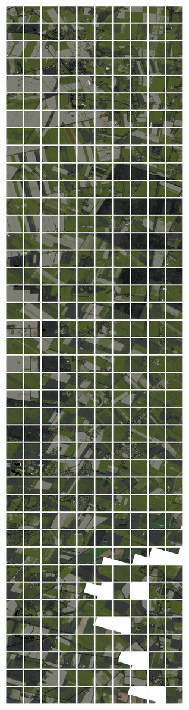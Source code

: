 <html>
<div>
<img src="https://github.com/HakkaTjakka/NL_TILE_MAP/blob/main/18/654/-1058/r.6540.-10580.png" height="44" width="44">
<img src="https://github.com/HakkaTjakka/NL_TILE_MAP/blob/main/18/654/-1058/r.6541.-10580.png" height="44" width="44">
<img src="https://github.com/HakkaTjakka/NL_TILE_MAP/blob/main/18/654/-1058/r.6542.-10580.png" height="44" width="44">
<img src="https://github.com/HakkaTjakka/NL_TILE_MAP/blob/main/18/654/-1058/r.6543.-10580.png" height="44" width="44">
<img src="https://github.com/HakkaTjakka/NL_TILE_MAP/blob/main/18/654/-1058/r.6544.-10580.png" height="44" width="44">
<img src="https://github.com/HakkaTjakka/NL_TILE_MAP/blob/main/18/654/-1058/r.6545.-10580.png" height="44" width="44">
<img src="https://github.com/HakkaTjakka/NL_TILE_MAP/blob/main/18/654/-1058/r.6546.-10580.png" height="44" width="44">
<img src="https://github.com/HakkaTjakka/NL_TILE_MAP/blob/main/18/654/-1058/r.6547.-10580.png" height="44" width="44">
<img src="https://github.com/HakkaTjakka/NL_TILE_MAP/blob/main/18/654/-1058/r.6548.-10580.png" height="44" width="44">
<img src="https://github.com/HakkaTjakka/NL_TILE_MAP/blob/main/18/654/-1058/r.6549.-10580.png" height="44" width="44">
<img src="https://github.com/HakkaTjakka/NL_TILE_MAP/blob/main/18/655/-1058/r.6550.-10580.png" height="44" width="44">
<img src="https://github.com/HakkaTjakka/NL_TILE_MAP/blob/main/18/655/-1058/r.6551.-10580.png" height="44" width="44">
<img src="https://github.com/HakkaTjakka/NL_TILE_MAP/blob/main/18/655/-1058/r.6552.-10580.png" height="44" width="44">
<img src="https://github.com/HakkaTjakka/NL_TILE_MAP/blob/main/18/655/-1058/r.6553.-10580.png" height="44" width="44">
<img src="https://github.com/HakkaTjakka/NL_TILE_MAP/blob/main/18/655/-1058/r.6554.-10580.png" height="44" width="44">
<img src="https://github.com/HakkaTjakka/NL_TILE_MAP/blob/main/18/655/-1058/r.6555.-10580.png" height="44" width="44">
<img src="https://github.com/HakkaTjakka/NL_TILE_MAP/blob/main/18/655/-1058/r.6556.-10580.png" height="44" width="44">
<img src="https://github.com/HakkaTjakka/NL_TILE_MAP/blob/main/18/655/-1058/r.6557.-10580.png" height="44" width="44">
<img src="https://github.com/HakkaTjakka/NL_TILE_MAP/blob/main/18/655/-1058/r.6558.-10580.png" height="44" width="44">
<img src="https://github.com/HakkaTjakka/NL_TILE_MAP/blob/main/18/655/-1058/r.6559.-10580.png" height="44" width="44">
<br>
<img src="https://github.com/HakkaTjakka/NL_TILE_MAP/blob/main/18/654/-1058/r.6540.-10579.png" height="44" width="44">
<img src="https://github.com/HakkaTjakka/NL_TILE_MAP/blob/main/18/654/-1058/r.6541.-10579.png" height="44" width="44">
<img src="https://github.com/HakkaTjakka/NL_TILE_MAP/blob/main/18/654/-1058/r.6542.-10579.png" height="44" width="44">
<img src="https://github.com/HakkaTjakka/NL_TILE_MAP/blob/main/18/654/-1058/r.6543.-10579.png" height="44" width="44">
<img src="https://github.com/HakkaTjakka/NL_TILE_MAP/blob/main/18/654/-1058/r.6544.-10579.png" height="44" width="44">
<img src="https://github.com/HakkaTjakka/NL_TILE_MAP/blob/main/18/654/-1058/r.6545.-10579.png" height="44" width="44">
<img src="https://github.com/HakkaTjakka/NL_TILE_MAP/blob/main/18/654/-1058/r.6546.-10579.png" height="44" width="44">
<img src="https://github.com/HakkaTjakka/NL_TILE_MAP/blob/main/18/654/-1058/r.6547.-10579.png" height="44" width="44">
<img src="https://github.com/HakkaTjakka/NL_TILE_MAP/blob/main/18/654/-1058/r.6548.-10579.png" height="44" width="44">
<img src="https://github.com/HakkaTjakka/NL_TILE_MAP/blob/main/18/654/-1058/r.6549.-10579.png" height="44" width="44">
<img src="https://github.com/HakkaTjakka/NL_TILE_MAP/blob/main/18/655/-1058/r.6550.-10579.png" height="44" width="44">
<img src="https://github.com/HakkaTjakka/NL_TILE_MAP/blob/main/18/655/-1058/r.6551.-10579.png" height="44" width="44">
<img src="https://github.com/HakkaTjakka/NL_TILE_MAP/blob/main/18/655/-1058/r.6552.-10579.png" height="44" width="44">
<img src="https://github.com/HakkaTjakka/NL_TILE_MAP/blob/main/18/655/-1058/r.6553.-10579.png" height="44" width="44">
<img src="https://github.com/HakkaTjakka/NL_TILE_MAP/blob/main/18/655/-1058/r.6554.-10579.png" height="44" width="44">
<img src="https://github.com/HakkaTjakka/NL_TILE_MAP/blob/main/18/655/-1058/r.6555.-10579.png" height="44" width="44">
<img src="https://github.com/HakkaTjakka/NL_TILE_MAP/blob/main/18/655/-1058/r.6556.-10579.png" height="44" width="44">
<img src="https://github.com/HakkaTjakka/NL_TILE_MAP/blob/main/18/655/-1058/r.6557.-10579.png" height="44" width="44">
<img src="https://github.com/HakkaTjakka/NL_TILE_MAP/blob/main/18/655/-1058/r.6558.-10579.png" height="44" width="44">
<img src="https://github.com/HakkaTjakka/NL_TILE_MAP/blob/main/18/655/-1058/r.6559.-10579.png" height="44" width="44">
<br>
<img src="https://github.com/HakkaTjakka/NL_TILE_MAP/blob/main/18/654/-1058/r.6540.-10578.png" height="44" width="44">
<img src="https://github.com/HakkaTjakka/NL_TILE_MAP/blob/main/18/654/-1058/r.6541.-10578.png" height="44" width="44">
<img src="https://github.com/HakkaTjakka/NL_TILE_MAP/blob/main/18/654/-1058/r.6542.-10578.png" height="44" width="44">
<img src="https://github.com/HakkaTjakka/NL_TILE_MAP/blob/main/18/654/-1058/r.6543.-10578.png" height="44" width="44">
<img src="https://github.com/HakkaTjakka/NL_TILE_MAP/blob/main/18/654/-1058/r.6544.-10578.png" height="44" width="44">
<img src="https://github.com/HakkaTjakka/NL_TILE_MAP/blob/main/18/654/-1058/r.6545.-10578.png" height="44" width="44">
<img src="https://github.com/HakkaTjakka/NL_TILE_MAP/blob/main/18/654/-1058/r.6546.-10578.png" height="44" width="44">
<img src="https://github.com/HakkaTjakka/NL_TILE_MAP/blob/main/18/654/-1058/r.6547.-10578.png" height="44" width="44">
<img src="https://github.com/HakkaTjakka/NL_TILE_MAP/blob/main/18/654/-1058/r.6548.-10578.png" height="44" width="44">
<img src="https://github.com/HakkaTjakka/NL_TILE_MAP/blob/main/18/654/-1058/r.6549.-10578.png" height="44" width="44">
<img src="https://github.com/HakkaTjakka/NL_TILE_MAP/blob/main/18/655/-1058/r.6550.-10578.png" height="44" width="44">
<img src="https://github.com/HakkaTjakka/NL_TILE_MAP/blob/main/18/655/-1058/r.6551.-10578.png" height="44" width="44">
<img src="https://github.com/HakkaTjakka/NL_TILE_MAP/blob/main/18/655/-1058/r.6552.-10578.png" height="44" width="44">
<img src="https://github.com/HakkaTjakka/NL_TILE_MAP/blob/main/18/655/-1058/r.6553.-10578.png" height="44" width="44">
<img src="https://github.com/HakkaTjakka/NL_TILE_MAP/blob/main/18/655/-1058/r.6554.-10578.png" height="44" width="44">
<img src="https://github.com/HakkaTjakka/NL_TILE_MAP/blob/main/18/655/-1058/r.6555.-10578.png" height="44" width="44">
<img src="https://github.com/HakkaTjakka/NL_TILE_MAP/blob/main/18/655/-1058/r.6556.-10578.png" height="44" width="44">
<img src="https://github.com/HakkaTjakka/NL_TILE_MAP/blob/main/18/655/-1058/r.6557.-10578.png" height="44" width="44">
<img src="https://github.com/HakkaTjakka/NL_TILE_MAP/blob/main/18/655/-1058/r.6558.-10578.png" height="44" width="44">
<img src="https://github.com/HakkaTjakka/NL_TILE_MAP/blob/main/18/655/-1058/r.6559.-10578.png" height="44" width="44">
<br>
<img src="https://github.com/HakkaTjakka/NL_TILE_MAP/blob/main/18/654/-1058/r.6540.-10577.png" height="44" width="44">
<img src="https://github.com/HakkaTjakka/NL_TILE_MAP/blob/main/18/654/-1058/r.6541.-10577.png" height="44" width="44">
<img src="https://github.com/HakkaTjakka/NL_TILE_MAP/blob/main/18/654/-1058/r.6542.-10577.png" height="44" width="44">
<img src="https://github.com/HakkaTjakka/NL_TILE_MAP/blob/main/18/654/-1058/r.6543.-10577.png" height="44" width="44">
<img src="https://github.com/HakkaTjakka/NL_TILE_MAP/blob/main/18/654/-1058/r.6544.-10577.png" height="44" width="44">
<img src="https://github.com/HakkaTjakka/NL_TILE_MAP/blob/main/18/654/-1058/r.6545.-10577.png" height="44" width="44">
<img src="https://github.com/HakkaTjakka/NL_TILE_MAP/blob/main/18/654/-1058/r.6546.-10577.png" height="44" width="44">
<img src="https://github.com/HakkaTjakka/NL_TILE_MAP/blob/main/18/654/-1058/r.6547.-10577.png" height="44" width="44">
<img src="https://github.com/HakkaTjakka/NL_TILE_MAP/blob/main/18/654/-1058/r.6548.-10577.png" height="44" width="44">
<img src="https://github.com/HakkaTjakka/NL_TILE_MAP/blob/main/18/654/-1058/r.6549.-10577.png" height="44" width="44">
<img src="https://github.com/HakkaTjakka/NL_TILE_MAP/blob/main/18/655/-1058/r.6550.-10577.png" height="44" width="44">
<img src="https://github.com/HakkaTjakka/NL_TILE_MAP/blob/main/18/655/-1058/r.6551.-10577.png" height="44" width="44">
<img src="https://github.com/HakkaTjakka/NL_TILE_MAP/blob/main/18/655/-1058/r.6552.-10577.png" height="44" width="44">
<img src="https://github.com/HakkaTjakka/NL_TILE_MAP/blob/main/18/655/-1058/r.6553.-10577.png" height="44" width="44">
<img src="https://github.com/HakkaTjakka/NL_TILE_MAP/blob/main/18/655/-1058/r.6554.-10577.png" height="44" width="44">
<img src="https://github.com/HakkaTjakka/NL_TILE_MAP/blob/main/18/655/-1058/r.6555.-10577.png" height="44" width="44">
<img src="https://github.com/HakkaTjakka/NL_TILE_MAP/blob/main/18/655/-1058/r.6556.-10577.png" height="44" width="44">
<img src="https://github.com/HakkaTjakka/NL_TILE_MAP/blob/main/18/655/-1058/r.6557.-10577.png" height="44" width="44">
<img src="https://github.com/HakkaTjakka/NL_TILE_MAP/blob/main/18/655/-1058/r.6558.-10577.png" height="44" width="44">
<img src="https://github.com/HakkaTjakka/NL_TILE_MAP/blob/main/18/655/-1058/r.6559.-10577.png" height="44" width="44">
<br>
<img src="https://github.com/HakkaTjakka/NL_TILE_MAP/blob/main/18/654/-1058/r.6540.-10576.png" height="44" width="44">
<img src="https://github.com/HakkaTjakka/NL_TILE_MAP/blob/main/18/654/-1058/r.6541.-10576.png" height="44" width="44">
<img src="https://github.com/HakkaTjakka/NL_TILE_MAP/blob/main/18/654/-1058/r.6542.-10576.png" height="44" width="44">
<img src="https://github.com/HakkaTjakka/NL_TILE_MAP/blob/main/18/654/-1058/r.6543.-10576.png" height="44" width="44">
<img src="https://github.com/HakkaTjakka/NL_TILE_MAP/blob/main/18/654/-1058/r.6544.-10576.png" height="44" width="44">
<img src="https://github.com/HakkaTjakka/NL_TILE_MAP/blob/main/18/654/-1058/r.6545.-10576.png" height="44" width="44">
<img src="https://github.com/HakkaTjakka/NL_TILE_MAP/blob/main/18/654/-1058/r.6546.-10576.png" height="44" width="44">
<img src="https://github.com/HakkaTjakka/NL_TILE_MAP/blob/main/18/654/-1058/r.6547.-10576.png" height="44" width="44">
<img src="https://github.com/HakkaTjakka/NL_TILE_MAP/blob/main/18/654/-1058/r.6548.-10576.png" height="44" width="44">
<img src="https://github.com/HakkaTjakka/NL_TILE_MAP/blob/main/18/654/-1058/r.6549.-10576.png" height="44" width="44">
<img src="https://github.com/HakkaTjakka/NL_TILE_MAP/blob/main/18/655/-1058/r.6550.-10576.png" height="44" width="44">
<img src="https://github.com/HakkaTjakka/NL_TILE_MAP/blob/main/18/655/-1058/r.6551.-10576.png" height="44" width="44">
<img src="https://github.com/HakkaTjakka/NL_TILE_MAP/blob/main/18/655/-1058/r.6552.-10576.png" height="44" width="44">
<img src="https://github.com/HakkaTjakka/NL_TILE_MAP/blob/main/18/655/-1058/r.6553.-10576.png" height="44" width="44">
<img src="https://github.com/HakkaTjakka/NL_TILE_MAP/blob/main/18/655/-1058/r.6554.-10576.png" height="44" width="44">
<img src="https://github.com/HakkaTjakka/NL_TILE_MAP/blob/main/18/655/-1058/r.6555.-10576.png" height="44" width="44">
<img src="https://github.com/HakkaTjakka/NL_TILE_MAP/blob/main/18/655/-1058/r.6556.-10576.png" height="44" width="44">
<img src="https://github.com/HakkaTjakka/NL_TILE_MAP/blob/main/18/655/-1058/r.6557.-10576.png" height="44" width="44">
<img src="https://github.com/HakkaTjakka/NL_TILE_MAP/blob/main/18/655/-1058/r.6558.-10576.png" height="44" width="44">
<img src="https://github.com/HakkaTjakka/NL_TILE_MAP/blob/main/18/655/-1058/r.6559.-10576.png" height="44" width="44">
<br>
<img src="https://github.com/HakkaTjakka/NL_TILE_MAP/blob/main/18/654/-1058/r.6540.-10575.png" height="44" width="44">
<img src="https://github.com/HakkaTjakka/NL_TILE_MAP/blob/main/18/654/-1058/r.6541.-10575.png" height="44" width="44">
<img src="https://github.com/HakkaTjakka/NL_TILE_MAP/blob/main/18/654/-1058/r.6542.-10575.png" height="44" width="44">
<img src="https://github.com/HakkaTjakka/NL_TILE_MAP/blob/main/18/654/-1058/r.6543.-10575.png" height="44" width="44">
<img src="https://github.com/HakkaTjakka/NL_TILE_MAP/blob/main/18/654/-1058/r.6544.-10575.png" height="44" width="44">
<img src="https://github.com/HakkaTjakka/NL_TILE_MAP/blob/main/18/654/-1058/r.6545.-10575.png" height="44" width="44">
<img src="https://github.com/HakkaTjakka/NL_TILE_MAP/blob/main/18/654/-1058/r.6546.-10575.png" height="44" width="44">
<img src="https://github.com/HakkaTjakka/NL_TILE_MAP/blob/main/18/654/-1058/r.6547.-10575.png" height="44" width="44">
<img src="https://github.com/HakkaTjakka/NL_TILE_MAP/blob/main/18/654/-1058/r.6548.-10575.png" height="44" width="44">
<img src="https://github.com/HakkaTjakka/NL_TILE_MAP/blob/main/18/654/-1058/r.6549.-10575.png" height="44" width="44">
<img src="https://github.com/HakkaTjakka/NL_TILE_MAP/blob/main/18/655/-1058/r.6550.-10575.png" height="44" width="44">
<img src="https://github.com/HakkaTjakka/NL_TILE_MAP/blob/main/18/655/-1058/r.6551.-10575.png" height="44" width="44">
<img src="https://github.com/HakkaTjakka/NL_TILE_MAP/blob/main/18/655/-1058/r.6552.-10575.png" height="44" width="44">
<img src="https://github.com/HakkaTjakka/NL_TILE_MAP/blob/main/18/655/-1058/r.6553.-10575.png" height="44" width="44">
<img src="https://github.com/HakkaTjakka/NL_TILE_MAP/blob/main/18/655/-1058/r.6554.-10575.png" height="44" width="44">
<img src="https://github.com/HakkaTjakka/NL_TILE_MAP/blob/main/18/655/-1058/r.6555.-10575.png" height="44" width="44">
<img src="https://github.com/HakkaTjakka/NL_TILE_MAP/blob/main/18/655/-1058/r.6556.-10575.png" height="44" width="44">
<img src="https://github.com/HakkaTjakka/NL_TILE_MAP/blob/main/18/655/-1058/r.6557.-10575.png" height="44" width="44">
<img src="https://github.com/HakkaTjakka/NL_TILE_MAP/blob/main/18/655/-1058/r.6558.-10575.png" height="44" width="44">
<img src="https://github.com/HakkaTjakka/NL_TILE_MAP/blob/main/18/655/-1058/r.6559.-10575.png" height="44" width="44">
<br>
<img src="https://github.com/HakkaTjakka/NL_TILE_MAP/blob/main/18/654/-1058/r.6540.-10574.png" height="44" width="44">
<img src="https://github.com/HakkaTjakka/NL_TILE_MAP/blob/main/18/654/-1058/r.6541.-10574.png" height="44" width="44">
<img src="https://github.com/HakkaTjakka/NL_TILE_MAP/blob/main/18/654/-1058/r.6542.-10574.png" height="44" width="44">
<img src="https://github.com/HakkaTjakka/NL_TILE_MAP/blob/main/18/654/-1058/r.6543.-10574.png" height="44" width="44">
<img src="https://github.com/HakkaTjakka/NL_TILE_MAP/blob/main/18/654/-1058/r.6544.-10574.png" height="44" width="44">
<img src="https://github.com/HakkaTjakka/NL_TILE_MAP/blob/main/18/654/-1058/r.6545.-10574.png" height="44" width="44">
<img src="https://github.com/HakkaTjakka/NL_TILE_MAP/blob/main/18/654/-1058/r.6546.-10574.png" height="44" width="44">
<img src="https://github.com/HakkaTjakka/NL_TILE_MAP/blob/main/18/654/-1058/r.6547.-10574.png" height="44" width="44">
<img src="https://github.com/HakkaTjakka/NL_TILE_MAP/blob/main/18/654/-1058/r.6548.-10574.png" height="44" width="44">
<img src="https://github.com/HakkaTjakka/NL_TILE_MAP/blob/main/18/654/-1058/r.6549.-10574.png" height="44" width="44">
<img src="https://github.com/HakkaTjakka/NL_TILE_MAP/blob/main/18/655/-1058/r.6550.-10574.png" height="44" width="44">
<img src="https://github.com/HakkaTjakka/NL_TILE_MAP/blob/main/18/655/-1058/r.6551.-10574.png" height="44" width="44">
<img src="https://github.com/HakkaTjakka/NL_TILE_MAP/blob/main/18/655/-1058/r.6552.-10574.png" height="44" width="44">
<img src="https://github.com/HakkaTjakka/NL_TILE_MAP/blob/main/18/655/-1058/r.6553.-10574.png" height="44" width="44">
<img src="https://github.com/HakkaTjakka/NL_TILE_MAP/blob/main/18/655/-1058/r.6554.-10574.png" height="44" width="44">
<img src="https://github.com/HakkaTjakka/NL_TILE_MAP/blob/main/18/655/-1058/r.6555.-10574.png" height="44" width="44">
<img src="https://github.com/HakkaTjakka/NL_TILE_MAP/blob/main/18/655/-1058/r.6556.-10574.png" height="44" width="44">
<img src="https://github.com/HakkaTjakka/NL_TILE_MAP/blob/main/18/655/-1058/r.6557.-10574.png" height="44" width="44">
<img src="https://github.com/HakkaTjakka/NL_TILE_MAP/blob/main/18/655/-1058/r.6558.-10574.png" height="44" width="44">
<img src="https://github.com/HakkaTjakka/NL_TILE_MAP/blob/main/18/655/-1058/r.6559.-10574.png" height="44" width="44">
<br>
<img src="https://github.com/HakkaTjakka/NL_TILE_MAP/blob/main/18/654/-1058/r.6540.-10573.png" height="44" width="44">
<img src="https://github.com/HakkaTjakka/NL_TILE_MAP/blob/main/18/654/-1058/r.6541.-10573.png" height="44" width="44">
<img src="https://github.com/HakkaTjakka/NL_TILE_MAP/blob/main/18/654/-1058/r.6542.-10573.png" height="44" width="44">
<img src="https://github.com/HakkaTjakka/NL_TILE_MAP/blob/main/18/654/-1058/r.6543.-10573.png" height="44" width="44">
<img src="https://github.com/HakkaTjakka/NL_TILE_MAP/blob/main/18/654/-1058/r.6544.-10573.png" height="44" width="44">
<img src="https://github.com/HakkaTjakka/NL_TILE_MAP/blob/main/18/654/-1058/r.6545.-10573.png" height="44" width="44">
<img src="https://github.com/HakkaTjakka/NL_TILE_MAP/blob/main/18/654/-1058/r.6546.-10573.png" height="44" width="44">
<img src="https://github.com/HakkaTjakka/NL_TILE_MAP/blob/main/18/654/-1058/r.6547.-10573.png" height="44" width="44">
<img src="https://github.com/HakkaTjakka/NL_TILE_MAP/blob/main/18/654/-1058/r.6548.-10573.png" height="44" width="44">
<img src="https://github.com/HakkaTjakka/NL_TILE_MAP/blob/main/18/654/-1058/r.6549.-10573.png" height="44" width="44">
<img src="https://github.com/HakkaTjakka/NL_TILE_MAP/blob/main/18/655/-1058/r.6550.-10573.png" height="44" width="44">
<img src="https://github.com/HakkaTjakka/NL_TILE_MAP/blob/main/18/655/-1058/r.6551.-10573.png" height="44" width="44">
<img src="https://github.com/HakkaTjakka/NL_TILE_MAP/blob/main/18/655/-1058/r.6552.-10573.png" height="44" width="44">
<img src="https://github.com/HakkaTjakka/NL_TILE_MAP/blob/main/18/655/-1058/r.6553.-10573.png" height="44" width="44">
<img src="https://github.com/HakkaTjakka/NL_TILE_MAP/blob/main/18/655/-1058/r.6554.-10573.png" height="44" width="44">
<img src="https://github.com/HakkaTjakka/NL_TILE_MAP/blob/main/18/655/-1058/r.6555.-10573.png" height="44" width="44">
<img src="https://github.com/HakkaTjakka/NL_TILE_MAP/blob/main/18/655/-1058/r.6556.-10573.png" height="44" width="44">
<img src="https://github.com/HakkaTjakka/NL_TILE_MAP/blob/main/18/655/-1058/r.6557.-10573.png" height="44" width="44">
<img src="https://github.com/HakkaTjakka/NL_TILE_MAP/blob/main/18/655/-1058/r.6558.-10573.png" height="44" width="44">
<img src="https://github.com/HakkaTjakka/NL_TILE_MAP/blob/main/18/655/-1058/r.6559.-10573.png" height="44" width="44">
<br>
<img src="https://github.com/HakkaTjakka/NL_TILE_MAP/blob/main/18/654/-1058/r.6540.-10572.png" height="44" width="44">
<img src="https://github.com/HakkaTjakka/NL_TILE_MAP/blob/main/18/654/-1058/r.6541.-10572.png" height="44" width="44">
<img src="https://github.com/HakkaTjakka/NL_TILE_MAP/blob/main/18/654/-1058/r.6542.-10572.png" height="44" width="44">
<img src="https://github.com/HakkaTjakka/NL_TILE_MAP/blob/main/18/654/-1058/r.6543.-10572.png" height="44" width="44">
<img src="https://github.com/HakkaTjakka/NL_TILE_MAP/blob/main/18/654/-1058/r.6544.-10572.png" height="44" width="44">
<img src="https://github.com/HakkaTjakka/NL_TILE_MAP/blob/main/18/654/-1058/r.6545.-10572.png" height="44" width="44">
<img src="https://github.com/HakkaTjakka/NL_TILE_MAP/blob/main/18/654/-1058/r.6546.-10572.png" height="44" width="44">
<img src="https://github.com/HakkaTjakka/NL_TILE_MAP/blob/main/18/654/-1058/r.6547.-10572.png" height="44" width="44">
<img src="https://github.com/HakkaTjakka/NL_TILE_MAP/blob/main/18/654/-1058/r.6548.-10572.png" height="44" width="44">
<img src="https://github.com/HakkaTjakka/NL_TILE_MAP/blob/main/18/654/-1058/r.6549.-10572.png" height="44" width="44">
<img src="https://github.com/HakkaTjakka/NL_TILE_MAP/blob/main/18/655/-1058/r.6550.-10572.png" height="44" width="44">
<img src="https://github.com/HakkaTjakka/NL_TILE_MAP/blob/main/18/655/-1058/r.6551.-10572.png" height="44" width="44">
<img src="https://github.com/HakkaTjakka/NL_TILE_MAP/blob/main/18/655/-1058/r.6552.-10572.png" height="44" width="44">
<img src="https://github.com/HakkaTjakka/NL_TILE_MAP/blob/main/18/655/-1058/r.6553.-10572.png" height="44" width="44">
<img src="https://github.com/HakkaTjakka/NL_TILE_MAP/blob/main/18/655/-1058/r.6554.-10572.png" height="44" width="44">
<img src="https://github.com/HakkaTjakka/NL_TILE_MAP/blob/main/18/655/-1058/r.6555.-10572.png" height="44" width="44">
<img src="https://github.com/HakkaTjakka/NL_TILE_MAP/blob/main/18/655/-1058/r.6556.-10572.png" height="44" width="44">
<img src="https://github.com/HakkaTjakka/NL_TILE_MAP/blob/main/18/655/-1058/r.6557.-10572.png" height="44" width="44">
<img src="https://github.com/HakkaTjakka/NL_TILE_MAP/blob/main/18/655/-1058/r.6558.-10572.png" height="44" width="44">
<img src="https://github.com/HakkaTjakka/NL_TILE_MAP/blob/main/18/655/-1058/r.6559.-10572.png" height="44" width="44">
<br>
<img src="https://github.com/HakkaTjakka/NL_TILE_MAP/blob/main/18/654/-1058/r.6540.-10571.png" height="44" width="44">
<img src="https://github.com/HakkaTjakka/NL_TILE_MAP/blob/main/18/654/-1058/r.6541.-10571.png" height="44" width="44">
<img src="https://github.com/HakkaTjakka/NL_TILE_MAP/blob/main/18/654/-1058/r.6542.-10571.png" height="44" width="44">
<img src="https://github.com/HakkaTjakka/NL_TILE_MAP/blob/main/18/654/-1058/r.6543.-10571.png" height="44" width="44">
<img src="https://github.com/HakkaTjakka/NL_TILE_MAP/blob/main/18/654/-1058/r.6544.-10571.png" height="44" width="44">
<img src="https://github.com/HakkaTjakka/NL_TILE_MAP/blob/main/18/654/-1058/r.6545.-10571.png" height="44" width="44">
<img src="https://github.com/HakkaTjakka/NL_TILE_MAP/blob/main/18/654/-1058/r.6546.-10571.png" height="44" width="44">
<img src="https://github.com/HakkaTjakka/NL_TILE_MAP/blob/main/18/654/-1058/r.6547.-10571.png" height="44" width="44">
<img src="https://github.com/HakkaTjakka/NL_TILE_MAP/blob/main/18/654/-1058/r.6548.-10571.png" height="44" width="44">
<img src="https://github.com/HakkaTjakka/NL_TILE_MAP/blob/main/18/654/-1058/r.6549.-10571.png" height="44" width="44">
<img src="https://github.com/HakkaTjakka/NL_TILE_MAP/blob/main/18/655/-1058/r.6550.-10571.png" height="44" width="44">
<img src="https://github.com/HakkaTjakka/NL_TILE_MAP/blob/main/18/655/-1058/r.6551.-10571.png" height="44" width="44">
<img src="https://github.com/HakkaTjakka/NL_TILE_MAP/blob/main/18/655/-1058/r.6552.-10571.png" height="44" width="44">
<img src="https://github.com/HakkaTjakka/NL_TILE_MAP/blob/main/18/655/-1058/r.6553.-10571.png" height="44" width="44">
<img src="https://github.com/HakkaTjakka/NL_TILE_MAP/blob/main/18/655/-1058/r.6554.-10571.png" height="44" width="44">
<img src="https://github.com/HakkaTjakka/NL_TILE_MAP/blob/main/18/655/-1058/r.6555.-10571.png" height="44" width="44">
<img src="https://github.com/HakkaTjakka/NL_TILE_MAP/blob/main/18/655/-1058/r.6556.-10571.png" height="44" width="44">
<img src="https://github.com/HakkaTjakka/NL_TILE_MAP/blob/main/18/655/-1058/r.6557.-10571.png" height="44" width="44">
<img src="https://github.com/HakkaTjakka/NL_TILE_MAP/blob/main/18/655/-1058/r.6558.-10571.png" height="44" width="44">
<img src="https://github.com/HakkaTjakka/NL_TILE_MAP/blob/main/18/655/-1058/r.6559.-10571.png" height="44" width="44">
<br>
<img src="https://github.com/HakkaTjakka/NL_TILE_MAP/blob/main/18/654/-1057/r.6540.-10570.png" height="44" width="44">
<img src="https://github.com/HakkaTjakka/NL_TILE_MAP/blob/main/18/654/-1057/r.6541.-10570.png" height="44" width="44">
<img src="https://github.com/HakkaTjakka/NL_TILE_MAP/blob/main/18/654/-1057/r.6542.-10570.png" height="44" width="44">
<img src="https://github.com/HakkaTjakka/NL_TILE_MAP/blob/main/18/654/-1057/r.6543.-10570.png" height="44" width="44">
<img src="https://github.com/HakkaTjakka/NL_TILE_MAP/blob/main/18/654/-1057/r.6544.-10570.png" height="44" width="44">
<img src="https://github.com/HakkaTjakka/NL_TILE_MAP/blob/main/18/654/-1057/r.6545.-10570.png" height="44" width="44">
<img src="https://github.com/HakkaTjakka/NL_TILE_MAP/blob/main/18/654/-1057/r.6546.-10570.png" height="44" width="44">
<img src="https://github.com/HakkaTjakka/NL_TILE_MAP/blob/main/18/654/-1057/r.6547.-10570.png" height="44" width="44">
<img src="https://github.com/HakkaTjakka/NL_TILE_MAP/blob/main/18/654/-1057/r.6548.-10570.png" height="44" width="44">
<img src="https://github.com/HakkaTjakka/NL_TILE_MAP/blob/main/18/654/-1057/r.6549.-10570.png" height="44" width="44">
<img src="https://github.com/HakkaTjakka/NL_TILE_MAP/blob/main/18/655/-1057/r.6550.-10570.png" height="44" width="44">
<img src="https://github.com/HakkaTjakka/NL_TILE_MAP/blob/main/18/655/-1057/r.6551.-10570.png" height="44" width="44">
<img src="https://github.com/HakkaTjakka/NL_TILE_MAP/blob/main/18/655/-1057/r.6552.-10570.png" height="44" width="44">
<img src="https://github.com/HakkaTjakka/NL_TILE_MAP/blob/main/18/655/-1057/r.6553.-10570.png" height="44" width="44">
<img src="https://github.com/HakkaTjakka/NL_TILE_MAP/blob/main/18/655/-1057/r.6554.-10570.png" height="44" width="44">
<img src="https://github.com/HakkaTjakka/NL_TILE_MAP/blob/main/18/655/-1057/r.6555.-10570.png" height="44" width="44">
<img src="https://github.com/HakkaTjakka/NL_TILE_MAP/blob/main/18/655/-1057/r.6556.-10570.png" height="44" width="44">
<img src="https://github.com/HakkaTjakka/NL_TILE_MAP/blob/main/18/655/-1057/r.6557.-10570.png" height="44" width="44">
<img src="https://github.com/HakkaTjakka/NL_TILE_MAP/blob/main/18/655/-1057/r.6558.-10570.png" height="44" width="44">
<img src="https://github.com/HakkaTjakka/NL_TILE_MAP/blob/main/18/655/-1057/r.6559.-10570.png" height="44" width="44">
<br>
<img src="https://github.com/HakkaTjakka/NL_TILE_MAP/blob/main/18/654/-1057/r.6540.-10569.png" height="44" width="44">
<img src="https://github.com/HakkaTjakka/NL_TILE_MAP/blob/main/18/654/-1057/r.6541.-10569.png" height="44" width="44">
<img src="https://github.com/HakkaTjakka/NL_TILE_MAP/blob/main/18/654/-1057/r.6542.-10569.png" height="44" width="44">
<img src="https://github.com/HakkaTjakka/NL_TILE_MAP/blob/main/18/654/-1057/r.6543.-10569.png" height="44" width="44">
<img src="https://github.com/HakkaTjakka/NL_TILE_MAP/blob/main/18/654/-1057/r.6544.-10569.png" height="44" width="44">
<img src="https://github.com/HakkaTjakka/NL_TILE_MAP/blob/main/18/654/-1057/r.6545.-10569.png" height="44" width="44">
<img src="https://github.com/HakkaTjakka/NL_TILE_MAP/blob/main/18/654/-1057/r.6546.-10569.png" height="44" width="44">
<img src="https://github.com/HakkaTjakka/NL_TILE_MAP/blob/main/18/654/-1057/r.6547.-10569.png" height="44" width="44">
<img src="https://github.com/HakkaTjakka/NL_TILE_MAP/blob/main/18/654/-1057/r.6548.-10569.png" height="44" width="44">
<img src="https://github.com/HakkaTjakka/NL_TILE_MAP/blob/main/18/654/-1057/r.6549.-10569.png" height="44" width="44">
<img src="https://github.com/HakkaTjakka/NL_TILE_MAP/blob/main/18/655/-1057/r.6550.-10569.png" height="44" width="44">
<img src="https://github.com/HakkaTjakka/NL_TILE_MAP/blob/main/18/655/-1057/r.6551.-10569.png" height="44" width="44">
<img src="https://github.com/HakkaTjakka/NL_TILE_MAP/blob/main/18/655/-1057/r.6552.-10569.png" height="44" width="44">
<img src="https://github.com/HakkaTjakka/NL_TILE_MAP/blob/main/18/655/-1057/r.6553.-10569.png" height="44" width="44">
<img src="https://github.com/HakkaTjakka/NL_TILE_MAP/blob/main/18/655/-1057/r.6554.-10569.png" height="44" width="44">
<img src="https://github.com/HakkaTjakka/NL_TILE_MAP/blob/main/18/655/-1057/r.6555.-10569.png" height="44" width="44">
<img src="https://github.com/HakkaTjakka/NL_TILE_MAP/blob/main/18/655/-1057/r.6556.-10569.png" height="44" width="44">
<img src="https://github.com/HakkaTjakka/NL_TILE_MAP/blob/main/18/655/-1057/r.6557.-10569.png" height="44" width="44">
<img src="https://github.com/HakkaTjakka/NL_TILE_MAP/blob/main/18/655/-1057/r.6558.-10569.png" height="44" width="44">
<img src="https://github.com/HakkaTjakka/NL_TILE_MAP/blob/main/18/655/-1057/r.6559.-10569.png" height="44" width="44">
<br>
<img src="https://github.com/HakkaTjakka/NL_TILE_MAP/blob/main/18/654/-1057/r.6540.-10568.png" height="44" width="44">
<img src="https://github.com/HakkaTjakka/NL_TILE_MAP/blob/main/18/654/-1057/r.6541.-10568.png" height="44" width="44">
<img src="https://github.com/HakkaTjakka/NL_TILE_MAP/blob/main/18/654/-1057/r.6542.-10568.png" height="44" width="44">
<img src="https://github.com/HakkaTjakka/NL_TILE_MAP/blob/main/18/654/-1057/r.6543.-10568.png" height="44" width="44">
<img src="https://github.com/HakkaTjakka/NL_TILE_MAP/blob/main/18/654/-1057/r.6544.-10568.png" height="44" width="44">
<img src="https://github.com/HakkaTjakka/NL_TILE_MAP/blob/main/18/654/-1057/r.6545.-10568.png" height="44" width="44">
<img src="https://github.com/HakkaTjakka/NL_TILE_MAP/blob/main/18/654/-1057/r.6546.-10568.png" height="44" width="44">
<img src="https://github.com/HakkaTjakka/NL_TILE_MAP/blob/main/18/654/-1057/r.6547.-10568.png" height="44" width="44">
<img src="https://github.com/HakkaTjakka/NL_TILE_MAP/blob/main/18/654/-1057/r.6548.-10568.png" height="44" width="44">
<img src="https://github.com/HakkaTjakka/NL_TILE_MAP/blob/main/18/654/-1057/r.6549.-10568.png" height="44" width="44">
<img src="https://github.com/HakkaTjakka/NL_TILE_MAP/blob/main/18/655/-1057/r.6550.-10568.png" height="44" width="44">
<img src="https://github.com/HakkaTjakka/NL_TILE_MAP/blob/main/18/655/-1057/r.6551.-10568.png" height="44" width="44">
<img src="https://github.com/HakkaTjakka/NL_TILE_MAP/blob/main/18/655/-1057/r.6552.-10568.png" height="44" width="44">
<img src="https://github.com/HakkaTjakka/NL_TILE_MAP/blob/main/18/655/-1057/r.6553.-10568.png" height="44" width="44">
<img src="https://github.com/HakkaTjakka/NL_TILE_MAP/blob/main/18/655/-1057/r.6554.-10568.png" height="44" width="44">
<img src="https://github.com/HakkaTjakka/NL_TILE_MAP/blob/main/18/655/-1057/r.6555.-10568.png" height="44" width="44">
<img src="https://github.com/HakkaTjakka/NL_TILE_MAP/blob/main/18/655/-1057/r.6556.-10568.png" height="44" width="44">
<img src="https://github.com/HakkaTjakka/NL_TILE_MAP/blob/main/18/655/-1057/r.6557.-10568.png" height="44" width="44">
<img src="https://github.com/HakkaTjakka/NL_TILE_MAP/blob/main/18/655/-1057/r.6558.-10568.png" height="44" width="44">
<img src="https://github.com/HakkaTjakka/NL_TILE_MAP/blob/main/18/655/-1057/r.6559.-10568.png" height="44" width="44">
<br>
<img src="https://github.com/HakkaTjakka/NL_TILE_MAP/blob/main/18/654/-1057/r.6540.-10567.png" height="44" width="44">
<img src="https://github.com/HakkaTjakka/NL_TILE_MAP/blob/main/18/654/-1057/r.6541.-10567.png" height="44" width="44">
<img src="https://github.com/HakkaTjakka/NL_TILE_MAP/blob/main/18/654/-1057/r.6542.-10567.png" height="44" width="44">
<img src="https://github.com/HakkaTjakka/NL_TILE_MAP/blob/main/18/654/-1057/r.6543.-10567.png" height="44" width="44">
<img src="https://github.com/HakkaTjakka/NL_TILE_MAP/blob/main/18/654/-1057/r.6544.-10567.png" height="44" width="44">
<img src="https://github.com/HakkaTjakka/NL_TILE_MAP/blob/main/18/654/-1057/r.6545.-10567.png" height="44" width="44">
<img src="https://github.com/HakkaTjakka/NL_TILE_MAP/blob/main/18/654/-1057/r.6546.-10567.png" height="44" width="44">
<img src="https://github.com/HakkaTjakka/NL_TILE_MAP/blob/main/18/654/-1057/r.6547.-10567.png" height="44" width="44">
<img src="https://github.com/HakkaTjakka/NL_TILE_MAP/blob/main/18/654/-1057/r.6548.-10567.png" height="44" width="44">
<img src="https://github.com/HakkaTjakka/NL_TILE_MAP/blob/main/18/654/-1057/r.6549.-10567.png" height="44" width="44">
<img src="https://github.com/HakkaTjakka/NL_TILE_MAP/blob/main/18/655/-1057/r.6550.-10567.png" height="44" width="44">
<img src="https://github.com/HakkaTjakka/NL_TILE_MAP/blob/main/18/655/-1057/r.6551.-10567.png" height="44" width="44">
<img src="https://github.com/HakkaTjakka/NL_TILE_MAP/blob/main/18/655/-1057/r.6552.-10567.png" height="44" width="44">
<img src="https://github.com/HakkaTjakka/NL_TILE_MAP/blob/main/18/655/-1057/r.6553.-10567.png" height="44" width="44">
<img src="https://github.com/HakkaTjakka/NL_TILE_MAP/blob/main/18/655/-1057/r.6554.-10567.png" height="44" width="44">
<img src="https://github.com/HakkaTjakka/NL_TILE_MAP/blob/main/18/655/-1057/r.6555.-10567.png" height="44" width="44">
<img src="https://github.com/HakkaTjakka/NL_TILE_MAP/blob/main/18/655/-1057/r.6556.-10567.png" height="44" width="44">
<img src="https://github.com/HakkaTjakka/NL_TILE_MAP/blob/main/18/655/-1057/r.6557.-10567.png" height="44" width="44">
<img src="https://github.com/HakkaTjakka/NL_TILE_MAP/blob/main/18/655/-1057/r.6558.-10567.png" height="44" width="44">
<img src="https://github.com/HakkaTjakka/NL_TILE_MAP/blob/main/18/655/-1057/r.6559.-10567.png" height="44" width="44">
<br>
<img src="https://github.com/HakkaTjakka/NL_TILE_MAP/blob/main/18/654/-1057/r.6540.-10566.png" height="44" width="44">
<img src="https://github.com/HakkaTjakka/NL_TILE_MAP/blob/main/18/654/-1057/r.6541.-10566.png" height="44" width="44">
<img src="https://github.com/HakkaTjakka/NL_TILE_MAP/blob/main/18/654/-1057/r.6542.-10566.png" height="44" width="44">
<img src="https://github.com/HakkaTjakka/NL_TILE_MAP/blob/main/18/654/-1057/r.6543.-10566.png" height="44" width="44">
<img src="https://github.com/HakkaTjakka/NL_TILE_MAP/blob/main/18/654/-1057/r.6544.-10566.png" height="44" width="44">
<img src="https://github.com/HakkaTjakka/NL_TILE_MAP/blob/main/18/654/-1057/r.6545.-10566.png" height="44" width="44">
<img src="https://github.com/HakkaTjakka/NL_TILE_MAP/blob/main/18/654/-1057/r.6546.-10566.png" height="44" width="44">
<img src="https://github.com/HakkaTjakka/NL_TILE_MAP/blob/main/18/654/-1057/r.6547.-10566.png" height="44" width="44">
<img src="https://github.com/HakkaTjakka/NL_TILE_MAP/blob/main/18/654/-1057/r.6548.-10566.png" height="44" width="44">
<img src="https://github.com/HakkaTjakka/NL_TILE_MAP/blob/main/18/654/-1057/r.6549.-10566.png" height="44" width="44">
<img src="https://github.com/HakkaTjakka/NL_TILE_MAP/blob/main/18/655/-1057/r.6550.-10566.png" height="44" width="44">
<img src="https://github.com/HakkaTjakka/NL_TILE_MAP/blob/main/18/655/-1057/r.6551.-10566.png" height="44" width="44">
<img src="https://github.com/HakkaTjakka/NL_TILE_MAP/blob/main/18/655/-1057/r.6552.-10566.png" height="44" width="44">
<img src="https://github.com/HakkaTjakka/NL_TILE_MAP/blob/main/18/655/-1057/r.6553.-10566.png" height="44" width="44">
<img src="https://github.com/HakkaTjakka/NL_TILE_MAP/blob/main/18/655/-1057/r.6554.-10566.png" height="44" width="44">
<img src="https://github.com/HakkaTjakka/NL_TILE_MAP/blob/main/18/655/-1057/r.6555.-10566.png" height="44" width="44">
<img src="https://github.com/HakkaTjakka/NL_TILE_MAP/blob/main/18/655/-1057/r.6556.-10566.png" height="44" width="44">
<img src="https://github.com/HakkaTjakka/NL_TILE_MAP/blob/main/18/655/-1057/r.6557.-10566.png" height="44" width="44">
<img src="https://github.com/HakkaTjakka/NL_TILE_MAP/blob/main/18/655/-1057/r.6558.-10566.png" height="44" width="44">
<img src="https://github.com/HakkaTjakka/NL_TILE_MAP/blob/main/18/655/-1057/r.6559.-10566.png" height="44" width="44">
<br>
<img src="https://github.com/HakkaTjakka/NL_TILE_MAP/blob/main/18/654/-1057/r.6540.-10565.png" height="44" width="44">
<img src="https://github.com/HakkaTjakka/NL_TILE_MAP/blob/main/18/654/-1057/r.6541.-10565.png" height="44" width="44">
<img src="https://github.com/HakkaTjakka/NL_TILE_MAP/blob/main/18/654/-1057/r.6542.-10565.png" height="44" width="44">
<img src="https://github.com/HakkaTjakka/NL_TILE_MAP/blob/main/18/654/-1057/r.6543.-10565.png" height="44" width="44">
<img src="https://github.com/HakkaTjakka/NL_TILE_MAP/blob/main/18/654/-1057/r.6544.-10565.png" height="44" width="44">
<img src="https://github.com/HakkaTjakka/NL_TILE_MAP/blob/main/18/654/-1057/r.6545.-10565.png" height="44" width="44">
<img src="https://github.com/HakkaTjakka/NL_TILE_MAP/blob/main/18/654/-1057/r.6546.-10565.png" height="44" width="44">
<img src="https://github.com/HakkaTjakka/NL_TILE_MAP/blob/main/18/654/-1057/r.6547.-10565.png" height="44" width="44">
<img src="https://github.com/HakkaTjakka/NL_TILE_MAP/blob/main/18/654/-1057/r.6548.-10565.png" height="44" width="44">
<img src="https://github.com/HakkaTjakka/NL_TILE_MAP/blob/main/18/654/-1057/r.6549.-10565.png" height="44" width="44">
<img src="https://github.com/HakkaTjakka/NL_TILE_MAP/blob/main/18/655/-1057/r.6550.-10565.png" height="44" width="44">
<img src="https://github.com/HakkaTjakka/NL_TILE_MAP/blob/main/18/655/-1057/r.6551.-10565.png" height="44" width="44">
<img src="https://github.com/HakkaTjakka/NL_TILE_MAP/blob/main/18/655/-1057/r.6552.-10565.png" height="44" width="44">
<img src="https://github.com/HakkaTjakka/NL_TILE_MAP/blob/main/18/655/-1057/r.6553.-10565.png" height="44" width="44">
<img src="https://github.com/HakkaTjakka/NL_TILE_MAP/blob/main/18/655/-1057/r.6554.-10565.png" height="44" width="44">
<img src="https://github.com/HakkaTjakka/NL_TILE_MAP/blob/main/18/655/-1057/r.6555.-10565.png" height="44" width="44">
<img src="https://github.com/HakkaTjakka/NL_TILE_MAP/blob/main/18/655/-1057/r.6556.-10565.png" height="44" width="44">
<img src="https://github.com/HakkaTjakka/NL_TILE_MAP/blob/main/18/655/-1057/r.6557.-10565.png" height="44" width="44">
<img src="https://github.com/HakkaTjakka/NL_TILE_MAP/blob/main/18/655/-1057/r.6558.-10565.png" height="44" width="44">
<img src="https://github.com/HakkaTjakka/NL_TILE_MAP/blob/main/18/655/-1057/r.6559.-10565.png" height="44" width="44">
<br>
<img src="https://github.com/HakkaTjakka/NL_TILE_MAP/blob/main/18/654/-1057/r.6540.-10564.png" height="44" width="44">
<img src="https://github.com/HakkaTjakka/NL_TILE_MAP/blob/main/18/654/-1057/r.6541.-10564.png" height="44" width="44">
<img src="https://github.com/HakkaTjakka/NL_TILE_MAP/blob/main/18/654/-1057/r.6542.-10564.png" height="44" width="44">
<img src="https://github.com/HakkaTjakka/NL_TILE_MAP/blob/main/18/654/-1057/r.6543.-10564.png" height="44" width="44">
<img src="https://github.com/HakkaTjakka/NL_TILE_MAP/blob/main/18/654/-1057/r.6544.-10564.png" height="44" width="44">
<img src="https://github.com/HakkaTjakka/NL_TILE_MAP/blob/main/18/654/-1057/r.6545.-10564.png" height="44" width="44">
<img src="https://github.com/HakkaTjakka/NL_TILE_MAP/blob/main/18/654/-1057/r.6546.-10564.png" height="44" width="44">
<img src="https://github.com/HakkaTjakka/NL_TILE_MAP/blob/main/18/654/-1057/r.6547.-10564.png" height="44" width="44">
<img src="https://github.com/HakkaTjakka/NL_TILE_MAP/blob/main/18/654/-1057/r.6548.-10564.png" height="44" width="44">
<img src="https://github.com/HakkaTjakka/NL_TILE_MAP/blob/main/18/654/-1057/r.6549.-10564.png" height="44" width="44">
<img src="https://github.com/HakkaTjakka/NL_TILE_MAP/blob/main/18/655/-1057/r.6550.-10564.png" height="44" width="44">
<img src="https://github.com/HakkaTjakka/NL_TILE_MAP/blob/main/18/655/-1057/r.6551.-10564.png" height="44" width="44">
<img src="https://github.com/HakkaTjakka/NL_TILE_MAP/blob/main/18/655/-1057/r.6552.-10564.png" height="44" width="44">
<img src="https://github.com/HakkaTjakka/NL_TILE_MAP/blob/main/18/655/-1057/r.6553.-10564.png" height="44" width="44">
<img src="https://github.com/HakkaTjakka/NL_TILE_MAP/blob/main/18/655/-1057/r.6554.-10564.png" height="44" width="44">
<img src="https://github.com/HakkaTjakka/NL_TILE_MAP/blob/main/18/655/-1057/r.6555.-10564.png" height="44" width="44">
<img src="https://github.com/HakkaTjakka/NL_TILE_MAP/blob/main/18/655/-1057/r.6556.-10564.png" height="44" width="44">
<img src="https://github.com/HakkaTjakka/NL_TILE_MAP/blob/main/18/655/-1057/r.6557.-10564.png" height="44" width="44">
<img src="https://github.com/HakkaTjakka/NL_TILE_MAP/blob/main/18/655/-1057/r.6558.-10564.png" height="44" width="44">
<img src="https://github.com/HakkaTjakka/NL_TILE_MAP/blob/main/18/655/-1057/r.6559.-10564.png" height="44" width="44">
<br>
<img src="https://github.com/HakkaTjakka/NL_TILE_MAP/blob/main/18/654/-1057/r.6540.-10563.png" height="44" width="44">
<img src="https://github.com/HakkaTjakka/NL_TILE_MAP/blob/main/18/654/-1057/r.6541.-10563.png" height="44" width="44">
<img src="https://github.com/HakkaTjakka/NL_TILE_MAP/blob/main/18/654/-1057/r.6542.-10563.png" height="44" width="44">
<img src="https://github.com/HakkaTjakka/NL_TILE_MAP/blob/main/18/654/-1057/r.6543.-10563.png" height="44" width="44">
<img src="https://github.com/HakkaTjakka/NL_TILE_MAP/blob/main/18/654/-1057/r.6544.-10563.png" height="44" width="44">
<img src="https://github.com/HakkaTjakka/NL_TILE_MAP/blob/main/18/654/-1057/r.6545.-10563.png" height="44" width="44">
<img src="https://github.com/HakkaTjakka/NL_TILE_MAP/blob/main/18/654/-1057/r.6546.-10563.png" height="44" width="44">
<img src="https://github.com/HakkaTjakka/NL_TILE_MAP/blob/main/18/654/-1057/r.6547.-10563.png" height="44" width="44">
<img src="https://github.com/HakkaTjakka/NL_TILE_MAP/blob/main/18/654/-1057/r.6548.-10563.png" height="44" width="44">
<img src="https://github.com/HakkaTjakka/NL_TILE_MAP/blob/main/18/654/-1057/r.6549.-10563.png" height="44" width="44">
<img src="https://github.com/HakkaTjakka/NL_TILE_MAP/blob/main/18/655/-1057/r.6550.-10563.png" height="44" width="44">
<img src="https://github.com/HakkaTjakka/NL_TILE_MAP/blob/main/18/655/-1057/r.6551.-10563.png" height="44" width="44">
<img src="https://github.com/HakkaTjakka/NL_TILE_MAP/blob/main/18/655/-1057/r.6552.-10563.png" height="44" width="44">
<img src="https://github.com/HakkaTjakka/NL_TILE_MAP/blob/main/18/655/-1057/r.6553.-10563.png" height="44" width="44">
<img src="https://github.com/HakkaTjakka/NL_TILE_MAP/blob/main/18/655/-1057/r.6554.-10563.png" height="44" width="44">
<img src="https://github.com/HakkaTjakka/NL_TILE_MAP/blob/main/18/655/-1057/r.6555.-10563.png" height="44" width="44">
<img src="https://github.com/HakkaTjakka/NL_TILE_MAP/blob/main/18/655/-1057/r.6556.-10563.png" height="44" width="44">
<img src="https://github.com/HakkaTjakka/NL_TILE_MAP/blob/main/18/655/-1057/r.6557.-10563.png" height="44" width="44">
<img src="https://github.com/HakkaTjakka/NL_TILE_MAP/blob/main/18/655/-1057/r.6558.-10563.png" height="44" width="44">
<img src="https://github.com/HakkaTjakka/NL_TILE_MAP/blob/main/18/655/-1057/r.6559.-10563.png" height="44" width="44">
<br>
<img src="https://github.com/HakkaTjakka/NL_TILE_MAP/blob/main/18/654/-1057/r.6540.-10562.png" height="44" width="44">
<img src="https://github.com/HakkaTjakka/NL_TILE_MAP/blob/main/18/654/-1057/r.6541.-10562.png" height="44" width="44">
<img src="https://github.com/HakkaTjakka/NL_TILE_MAP/blob/main/18/654/-1057/r.6542.-10562.png" height="44" width="44">
<img src="https://github.com/HakkaTjakka/NL_TILE_MAP/blob/main/18/654/-1057/r.6543.-10562.png" height="44" width="44">
<img src="https://github.com/HakkaTjakka/NL_TILE_MAP/blob/main/18/654/-1057/r.6544.-10562.png" height="44" width="44">
<img src="https://github.com/HakkaTjakka/NL_TILE_MAP/blob/main/18/654/-1057/r.6545.-10562.png" height="44" width="44">
<img src="https://github.com/HakkaTjakka/NL_TILE_MAP/blob/main/18/654/-1057/r.6546.-10562.png" height="44" width="44">
<img src="https://github.com/HakkaTjakka/NL_TILE_MAP/blob/main/18/654/-1057/r.6547.-10562.png" height="44" width="44">
<img src="https://github.com/HakkaTjakka/NL_TILE_MAP/blob/main/18/654/-1057/r.6548.-10562.png" height="44" width="44">
<img src="https://github.com/HakkaTjakka/NL_TILE_MAP/blob/main/18/654/-1057/r.6549.-10562.png" height="44" width="44">
<img src="https://github.com/HakkaTjakka/NL_TILE_MAP/blob/main/18/655/-1057/r.6550.-10562.png" height="44" width="44">
<img src="https://github.com/HakkaTjakka/NL_TILE_MAP/blob/main/18/655/-1057/r.6551.-10562.png" height="44" width="44">
<img src="https://github.com/HakkaTjakka/NL_TILE_MAP/blob/main/18/655/-1057/r.6552.-10562.png" height="44" width="44">
<img src="https://github.com/HakkaTjakka/NL_TILE_MAP/blob/main/18/655/-1057/r.6553.-10562.png" height="44" width="44">
<img src="https://github.com/HakkaTjakka/NL_TILE_MAP/blob/main/18/655/-1057/r.6554.-10562.png" height="44" width="44">
<img src="https://github.com/HakkaTjakka/NL_TILE_MAP/blob/main/18/655/-1057/r.6555.-10562.png" height="44" width="44">
<img src="https://github.com/HakkaTjakka/NL_TILE_MAP/blob/main/18/655/-1057/r.6556.-10562.png" height="44" width="44">
<img src="https://github.com/HakkaTjakka/NL_TILE_MAP/blob/main/18/655/-1057/r.6557.-10562.png" height="44" width="44">
<img src="https://github.com/HakkaTjakka/NL_TILE_MAP/blob/main/18/655/-1057/r.6558.-10562.png" height="44" width="44">
<img src="https://github.com/HakkaTjakka/NL_TILE_MAP/blob/main/18/655/-1057/r.6559.-10562.png" height="44" width="44">
<br>
<img src="https://github.com/HakkaTjakka/NL_TILE_MAP/blob/main/18/654/-1057/r.6540.-10561.png" height="44" width="44">
<img src="https://github.com/HakkaTjakka/NL_TILE_MAP/blob/main/18/654/-1057/r.6541.-10561.png" height="44" width="44">
<img src="https://github.com/HakkaTjakka/NL_TILE_MAP/blob/main/18/654/-1057/r.6542.-10561.png" height="44" width="44">
<img src="https://github.com/HakkaTjakka/NL_TILE_MAP/blob/main/18/654/-1057/r.6543.-10561.png" height="44" width="44">
<img src="https://github.com/HakkaTjakka/NL_TILE_MAP/blob/main/18/654/-1057/r.6544.-10561.png" height="44" width="44">
<img src="https://github.com/HakkaTjakka/NL_TILE_MAP/blob/main/18/654/-1057/r.6545.-10561.png" height="44" width="44">
<img src="https://github.com/HakkaTjakka/NL_TILE_MAP/blob/main/18/654/-1057/r.6546.-10561.png" height="44" width="44">
<img src="https://github.com/HakkaTjakka/NL_TILE_MAP/blob/main/18/654/-1057/r.6547.-10561.png" height="44" width="44">
<img src="https://github.com/HakkaTjakka/NL_TILE_MAP/blob/main/18/654/-1057/r.6548.-10561.png" height="44" width="44">
<img src="https://github.com/HakkaTjakka/NL_TILE_MAP/blob/main/18/654/-1057/r.6549.-10561.png" height="44" width="44">
<img src="https://github.com/HakkaTjakka/NL_TILE_MAP/blob/main/18/655/-1057/r.6550.-10561.png" height="44" width="44">
<img src="https://github.com/HakkaTjakka/NL_TILE_MAP/blob/main/18/655/-1057/r.6551.-10561.png" height="44" width="44">
<img src="https://github.com/HakkaTjakka/NL_TILE_MAP/blob/main/18/655/-1057/r.6552.-10561.png" height="44" width="44">
<img src="https://github.com/HakkaTjakka/NL_TILE_MAP/blob/main/18/655/-1057/r.6553.-10561.png" height="44" width="44">
<img src="https://github.com/HakkaTjakka/NL_TILE_MAP/blob/main/18/655/-1057/r.6554.-10561.png" height="44" width="44">
<img src="https://github.com/HakkaTjakka/NL_TILE_MAP/blob/main/18/655/-1057/r.6555.-10561.png" height="44" width="44">
<img src="https://github.com/HakkaTjakka/NL_TILE_MAP/blob/main/18/655/-1057/r.6556.-10561.png" height="44" width="44">
<img src="https://github.com/HakkaTjakka/NL_TILE_MAP/blob/main/18/655/-1057/r.6557.-10561.png" height="44" width="44">
<img src="https://github.com/HakkaTjakka/NL_TILE_MAP/blob/main/18/655/-1057/r.6558.-10561.png" height="44" width="44">
<img src="https://github.com/HakkaTjakka/NL_TILE_MAP/blob/main/18/655/-1057/r.6559.-10561.png" height="44" width="44">
<br>
</div>
</html>
